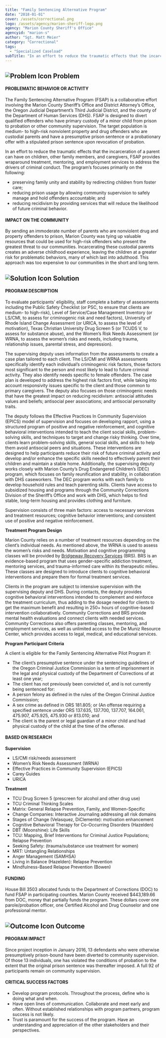 ```yaml
---
title: "Family Sentencing Alternative Program"
date: "2018-01-01"
cover: /assets/correctional.png
logo: /assets/agency/marion-sheriff-logo.png
agency: "Marion County Sheriff's Office"
agencyid: "marion-s"
author: "Sgt. Matt Meier"
category: "Correctional"
tags:
  - "Specialized Caseload"
subTitle: "In an effort to reduce the traumatic effects that the incarceration of a parent can have on children, other family members, and caregivers, FSAP provides wraparound treatment, mentoring, and employment services to address the drivers of criminal conduct."
---
```


## ![Problem Icon](https://github.com/google/material-design-icons/raw/master/alert/1x_web/ic_error_outline_black_48dp.png "Problem") Problem

#### PROBLEMATIC BEHAVIOR OR ACTIVITY

The Family Sentencing Alternative Program (FSAP) is a collaborative effort involving the Marion County Sheriff’s Office and District Attorney’s Office, the Oregon Judicial Department’s Third Judicial District, and the county of the Department of Human Services (DHS). FSAP is designed to divert qualified offenders who have primary custody of a minor child from prison to probation or other community supervision. The target population is medium- to high-risk nonviolent property and drug offenders who are custodial parents and have a presumptive prison sentence or a probationary offer with a stipulated prison sentence upon revocation of probation.

In an effort to reduce the traumatic effects that the incarceration of a parent can have on children, other family members, and caregivers, FSAP provides wraparound treatment, mentoring, and employment services to address the drivers of criminal conduct. The program’s focuses primarily on the following:

* preserving family unity and stability by redirecting children from foster care;
* reducing prison usage by allowing community supervision to safely manage and hold offenders accountable; and
* reducing recidivism by providing services that will reduce the likelihood of future criminal behavior.

#### IMPACT ON THE COMMUNITY

By sending an immoderate number of parents who are nonviolent drug and property offenders to prison, Marion County was tying up valuable resources that could be used for high-risk offenders who present the greatest threat to our communities. Incarcerating these custodial parents creates an adverse childhood experience, leaving the children at a greater risk for problematic behaviors, many of which last into adulthood. This approach was too expensive to our communities in the short and long term.

## ![Solution Icon](https://github.com/google/material-design-icons/raw/master/action/1x_web/ic_lightbulb_outline_black_48dp.png "Solution") Solution

#### PROGRAM DESCRIPTION

To evaluate participants’ eligibility, staff complete a battery of assessments including the Public Safety Checklist (or PSC, to ensure that clients are medium- to high-risk), Level of Service/Case Management Inventory (or LS/CMI, to assess for criminogenic risk and need factors), University of Rhode Island Change Assessment (or URICA, to assess the level of motivation), Texas Christian University Drug Screen 5 (or TCUDS V, to assess for substance abuse), and the Women’s Risk Needs Assessment (or WRNA, to assess the women’s risks and needs, including trauma, relationship issues, parental stress, and depression).

The supervising deputy uses information from the assessments to create a case plan tailored to each client. The LS/CMI and WRNA assessments specifically identify each individual’s criminogenic risk factors, those factors most significant to the person and most likely to lead to future criminal activity. They also identify needs specific to female offenders. The case plan is developed to address the highest risk factors first, while taking into account responsivity issues specific to the client and those common to primary caregivers. The deputy also focuses on those criminogenic needs that have the greatest impact on reducing recidivism: antisocial attitudes values and beliefs; antisocial peer associations; and antisocial personality traits.

The deputy follows the Effective Practices In Community Supervision (EPICS) model of supervision and focuses on developing rapport, using a structured program of positive and negative reinforcement, and cognitive behavioral interventions intended to teach the client social skills, problem-solving skills, and techniques to target and change risky thinking. Over time, clients learn problem-solving skills, general social skills, and skills to help them avoid antisocial peers and situations. These interventions are designed to help participants reduce their risk of future criminal activity and develop and/or enhance the specific skills needed to effectively parent their children and maintain a stable home. Additionally, the supervising deputy works closely with Marion County’s Drug Endangered Children’s (DEC) program, which focuses on family reunification and stability, in collaboration with DHS caseworkers. The DEC program works with each family to develop household rules and teach parenting skills. Clients have access to subsidized housing and programs through the Community Corrections Division of the Sheriff’s Office and work with DHS, which helps to find stable, long-term housing and provides clothing and furniture.

Supervision consists of three main factors: access to necessary services and treatment resources; cognitive behavior interventions; and consistent use of positive and negative reinforcement.

**Treatment Program Design**

Marion County relies on a number of treatment resources depending on the client’s individual needs. As mentioned above, the WRNA is used to assess the women’s risks and needs. Motivation and cognitive programming classes will be provided by [Bridgeway Recovery Services](www.bridgewayrecovery.com) (BRS). BRS is an evidence-based program that uses gender-specific addiction treatment, mentoring services, and trauma-informed care within its therapeutic milieu. These classes are designed to introduce clients to cognitive behavioral interventions and prepare them for formal treatment services.

Clients in the program are subject to intensive supervision with the supervising deputy and DHS. During contacts, the deputy provides cognitive behavioral interventions intended to complement and reinforce the treatment curriculum, thus adding to the dosage needed for clients to get the maximum benefit and resulting in 250+ hours of cognitive-based intervention collaboratively. Community Corrections and BRS provide mental health evaluations and connect clients with needed services. Community Corrections also offers parenting classes, mentoring, and employment services, as well as unlimited access to the De Muniz Resource Center, which provides access to legal, medical, and educational services.

**Program Participant Criteria**

A client is eligible for the Family Sentencing Alternative Pilot Program if:

* The client’s presumptive sentence under the sentencing guidelines of the Oregon
Criminal Justice Commission is a term of imprisonment in the legal and physical custody of
the Department of Corrections of at least one year;
* The client has not previously been convicted of, and is not currently being sentenced for:
* A person felony as defined in the rules of the Oregon Criminal Justice Commission;
* A sex crime as defined in ORS 181.805; or
(An offense requiring a specified sentence under ORS 137.635, 137.700, 137.707, 164.061,
475.907, 475.925, 475.930 or 813.010; and
* The client is the parent or legal guardian of a minor child and had physical custody of the child at the time of the offense.

#### BASED ON RESEARCH

**Supervision**

* LS/CMI risk/needs assessment
* Women’s Risk Needs Assessment (WRNA)
* Effective Practices in Community Supervision (EPICS)
* Carey Guides
* URICA

**Treatment**

* TCU Drug Screen 5 (prescreen for alcohol and other drug use)
* TCU Criminal Thinking Scales
* Matrix: General Relapse Prevention, Family, and Women-Specific
* Change Companies: Interactive Journaling addressing all risk domains
* Stages of Change (Velasquez, DiClemente): motivation enhancement
* Cognitive Behavioral Therapy for Co-Occurring Disorders (Hazelden)
* DBT (Moonshine): Life Skills
* TCU: Mapping, Brief Interventions for Criminal Justice Populations; Relapse Prevention
* Seeking Safety: (trauma/substance use treatment for women)
* MRT: Untangling Relationships
* Anger Management (SAMHSA)
* Living in Balance (Hazelden): Relapse Prevention
* Mindfulness-Based Relapse Prevention (Bowen)

#### FUNDING

House Bill 3503 allocated funds to the Department of Corrections (DOC) to fund FSAP in participating counties. Marion County received $443,189.66 from DOC, money that partially funds the program. These dollars cover one parole/probation officer, one Certified Alcohol and Drug Counselor and one professional mentor.

## ![Outcome Icon](https://github.com/google/material-design-icons/raw/master/action/1x_web/ic_view_list_black_48dp.png "Outcome") Outcome

#### PROGRAM IMPACT

Since project inception in January 2016, 13 defendants who were otherwise presumptively prison-bound have been diverted to community supervision. Of those 13 individuals, one has violated the conditions of probation to the extent that the original prison sentence was thereafter imposed. A full 92 of participants remain on community supervision.

#### CRITICAL SUCCESS FACTORS

* Develop program protocols. Throughout the process, define who is doing what and when.
* Have open lines of communication. Collaborate and meet early and often. Without established relationships with program partners, program success is not likely.
* Trust is paramount for the success of the program. Have an understanding and appreciation of the other stakeholders and their perspectives.

